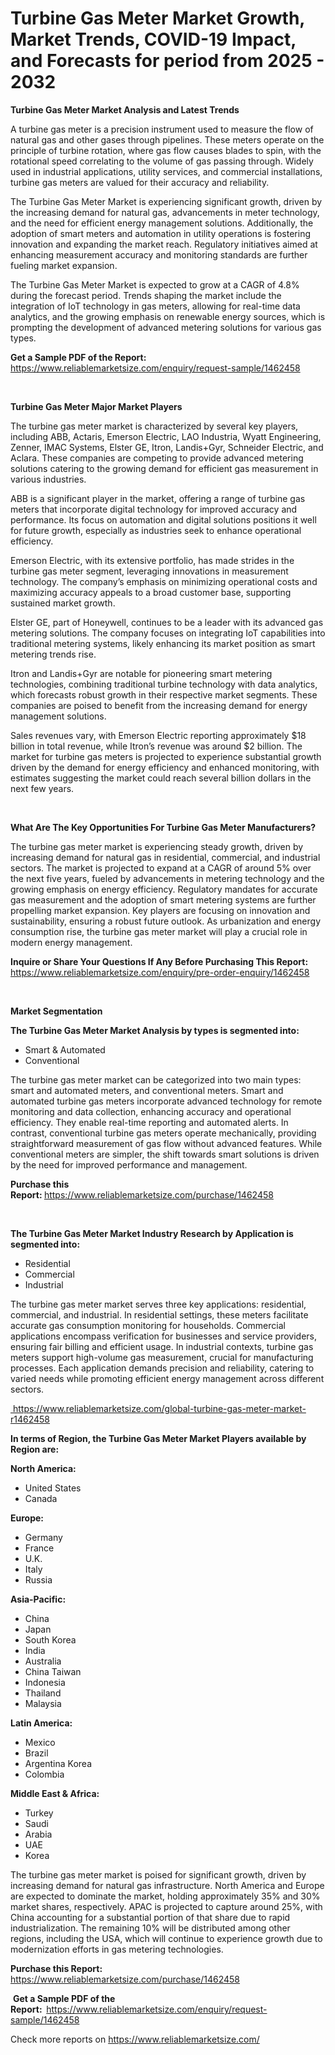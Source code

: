 <p><h1>Turbine Gas Meter Market Growth, Market Trends, COVID-19 Impact, and Forecasts for period from 2025 - 2032</h1></p><p><strong>Turbine Gas Meter Market Analysis and Latest Trends</strong></p>
<p><p>A turbine gas meter is a precision instrument used to measure the flow of natural gas and other gases through pipelines. These meters operate on the principle of turbine rotation, where gas flow causes blades to spin, with the rotational speed correlating to the volume of gas passing through. Widely used in industrial applications, utility services, and commercial installations, turbine gas meters are valued for their accuracy and reliability.</p><p>The Turbine Gas Meter Market is experiencing significant growth, driven by the increasing demand for natural gas, advancements in meter technology, and the need for efficient energy management solutions. Additionally, the adoption of smart meters and automation in utility operations is fostering innovation and expanding the market reach. Regulatory initiatives aimed at enhancing measurement accuracy and monitoring standards are further fueling market expansion. </p><p>The Turbine Gas Meter Market is expected to grow at a CAGR of 4.8% during the forecast period. Trends shaping the market include the integration of IoT technology in gas meters, allowing for real-time data analytics, and the growing emphasis on renewable energy sources, which is prompting the development of advanced metering solutions for various gas types.</p></p>
<p><strong>Get a Sample PDF of the Report:&nbsp;</strong> <a href="https://www.reliablemarketsize.com/enquiry/request-sample/1462458?utm_campaign=2744&utm_medium=2&utm_source=Github&utm_content=ia&utm_term=06042025&utm_id=turbine-gas-meter">https://www.reliablemarketsize.com/enquiry/request-sample/1462458</a></p>
<p>&nbsp;</p>
<p><strong>Turbine Gas Meter Major Market Players</strong></p>
<p><p>The turbine gas meter market is characterized by several key players, including ABB, Actaris, Emerson Electric, LAO Industria, Wyatt Engineering, Zenner, IMAC Systems, Elster GE, Itron, Landis+Gyr, Schneider Electric, and Aclara. These companies are competing to provide advanced metering solutions catering to the growing demand for efficient gas measurement in various industries.</p><p>ABB is a significant player in the market, offering a range of turbine gas meters that incorporate digital technology for improved accuracy and performance. Its focus on automation and digital solutions positions it well for future growth, especially as industries seek to enhance operational efficiency.</p><p>Emerson Electric, with its extensive portfolio, has made strides in the turbine gas meter segment, leveraging innovations in measurement technology. The company’s emphasis on minimizing operational costs and maximizing accuracy appeals to a broad customer base, supporting sustained market growth.</p><p>Elster GE, part of Honeywell, continues to be a leader with its advanced gas metering solutions. The company focuses on integrating IoT capabilities into traditional metering systems, likely enhancing its market position as smart metering trends rise.</p><p>Itron and Landis+Gyr are notable for pioneering smart metering technologies, combining traditional turbine technology with data analytics, which forecasts robust growth in their respective market segments. These companies are poised to benefit from the increasing demand for energy management solutions.</p><p>Sales revenues vary, with Emerson Electric reporting approximately $18 billion in total revenue, while Itron’s revenue was around $2 billion. The market for turbine gas meters is projected to experience substantial growth driven by the demand for energy efficiency and enhanced monitoring, with estimates suggesting the market could reach several billion dollars in the next few years.</p></p>
<p>&nbsp;</p>
<p><strong>What Are The Key Opportunities For Turbine Gas Meter Manufacturers?</strong></p>
<p><p>The turbine gas meter market is experiencing steady growth, driven by increasing demand for natural gas in residential, commercial, and industrial sectors. The market is projected to expand at a CAGR of around 5% over the next five years, fueled by advancements in metering technology and the growing emphasis on energy efficiency. Regulatory mandates for accurate gas measurement and the adoption of smart metering systems are further propelling market expansion. Key players are focusing on innovation and sustainability, ensuring a robust future outlook. As urbanization and energy consumption rise, the turbine gas meter market will play a crucial role in modern energy management.</p></p>
<p><strong>Inquire or Share Your Questions If Any Before Purchasing This Report:</strong> <a href="https://www.reliablemarketsize.com/enquiry/pre-order-enquiry/1462458?utm_campaign=2744&utm_medium=2&utm_source=Github&utm_content=ia&utm_term=06042025&utm_id=turbine-gas-meter">https://www.reliablemarketsize.com/enquiry/pre-order-enquiry/1462458</a></p>
<p>&nbsp;</p>
<p><strong>Market Segmentation</strong></p>
<p><strong>The Turbine Gas Meter Market Analysis by types is segmented into:</strong></p>
<p><ul><li>Smart & Automated</li><li>Conventional</li></ul></p>
<p><p>The turbine gas meter market can be categorized into two main types: smart and automated meters, and conventional meters. Smart and automated turbine gas meters incorporate advanced technology for remote monitoring and data collection, enhancing accuracy and operational efficiency. They enable real-time reporting and automated alerts. In contrast, conventional turbine gas meters operate mechanically, providing straightforward measurement of gas flow without advanced features. While conventional meters are simpler, the shift towards smart solutions is driven by the need for improved performance and management.</p></p>
<p><strong>Purchase this Report:&nbsp;</strong><a href="https://www.reliablemarketsize.com/purchase/1462458?utm_campaign=2744&utm_medium=2&utm_source=Github&utm_content=ia&utm_term=06042025&utm_id=turbine-gas-meter">https://www.reliablemarketsize.com/purchase/1462458</a></p>
<p>&nbsp;</p>
<p><strong>The Turbine Gas Meter Market Industry Research by Application is segmented into:</strong></p>
<p><ul><li>Residential</li><li>Commercial</li><li>Industrial</li></ul></p>
<p><p>The turbine gas meter market serves three key applications: residential, commercial, and industrial. In residential settings, these meters facilitate accurate gas consumption monitoring for households. Commercial applications encompass verification for businesses and service providers, ensuring fair billing and efficient usage. In industrial contexts, turbine gas meters support high-volume gas measurement, crucial for manufacturing processes. Each application demands precision and reliability, catering to varied needs while promoting efficient energy management across different sectors.</p></p>
<p><a href="https://www.reliablemarketsize.com/global-turbine-gas-meter-market-r1462458?utm_campaign=2744&utm_medium=2&utm_source=Github&utm_content=ia&utm_term=06042025&utm_id=turbine-gas-meter">&nbsp;https://www.reliablemarketsize.com/global-turbine-gas-meter-market-r1462458</a></p>
<p><strong>In terms of Region, the Turbine Gas Meter Market Players available by Region are:</strong></p>
<p>
    <p> <strong> North America: </strong>
        <ul>
            <li>United States</li>
            <li>Canada</li>
        </ul>
        </p> 
    <p> <strong> Europe: </strong>
        <ul>
            <li>Germany</li>
            <li>France</li>
            <li>U.K.</li>
            <li>Italy</li>
            <li>Russia</li>
        </ul>
        </p> 
    <p> <strong> Asia-Pacific: </strong>
        <ul>
            <li>China</li>
            <li>Japan</li>
            <li>South Korea</li>
            <li>India</li>
            <li>Australia</li>
            <li>China Taiwan</li>
            <li>Indonesia</li>
            <li>Thailand</li>
            <li>Malaysia</li>
        </ul>
        </p> 
    <p> <strong> Latin America: </strong>
        <ul>
            <li>Mexico</li>
            <li>Brazil</li>
            <li>Argentina Korea</li>
            <li>Colombia</li>
        </ul>
        </p> 
    <p> <strong> Middle East & Africa: </strong>
        <ul>
            <li>Turkey</li>
            <li>Saudi</li>
            <li>Arabia</li>
            <li>UAE</li>
            <li>Korea</li>
        </ul>
    </p>
    </p>
<p><p>The turbine gas meter market is poised for significant growth, driven by increasing demand for natural gas infrastructure. North America and Europe are expected to dominate the market, holding approximately 35% and 30% market shares, respectively. APAC is projected to capture around 25%, with China accounting for a substantial portion of that share due to rapid industrialization. The remaining 10% will be distributed among other regions, including the USA, which will continue to experience growth due to modernization efforts in gas metering technologies.</p></p>
<p><strong>Purchase this Report: </strong><a href="https://www.reliablemarketsize.com/purchase/1462458?utm_campaign=2744&utm_medium=2&utm_source=Github&utm_content=ia&utm_term=06042025&utm_id=turbine-gas-meter">https://www.reliablemarketsize.com/purchase/1462458</a></p>
<p>&nbsp;<strong>Get a Sample PDF of the Report:&nbsp;&nbsp;</strong><a href="https://www.reliablemarketsize.com/enquiry/request-sample/1462458?utm_campaign=2744&utm_medium=2&utm_source=Github&utm_content=ia&utm_term=06042025&utm_id=turbine-gas-meter">https://www.reliablemarketsize.com/enquiry/request-sample/1462458</a></p>
<p><strong></strong></p>
<p>Check more reports on <a href="https://www.reliablemarketsize.com/?utm_campaign=2744&utm_medium=2&utm_source=Github&utm_content=ia&utm_term=06042025&utm_id=turbine-gas-meter">https://www.reliablemarketsize.com/</a></p>